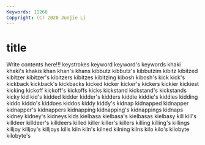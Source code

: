 ```yaml
---
Keywords: 11266
Copyright: (C) 2020 Junjie Li
---
```


# title

Write contents here!!!
keystrokes
keyword 
keyword's 
keywords 
khaki 
khaki's 
khakis 
khan 
khan's 
khans 
kibbutz
kibbutz's 
kibbutzim 
kibitz 
kibitzed 
kibitzer 
kibitzer's 
kibitzers 
kibitzes 
kibitzing 
kibosh
kibosh's 
kick 
kick's 
kickback 
kickback's 
kickbacks 
kicked 
kicker 
kicker's 
kickers
kickier 
kickiest 
kicking 
kickoff 
kickoff's 
kickoffs 
kicks 
kickstand 
kickstand's 
kickstands
kicky 
kid 
kid's 
kidded 
kidder 
kidder's 
kidders 
kiddie 
kiddie's 
kiddies
kidding 
kiddo 
kiddo's 
kiddoes 
kiddos 
kiddy 
kiddy's 
kidnap 
kidnapped 
kidnapper
kidnapper's 
kidnappers 
kidnapping 
kidnapping's 
kidnappings 
kidnaps 
kidney 
kidney's 
kidneys 
kids
kielbasa 
kielbasa's 
kielbasas 
kielbasy 
kill 
kill's 
killdeer 
killdeer's 
killdeers 
killed
killer 
killer's 
killers 
killing 
killing's 
killings 
killjoy 
killjoy's 
killjoys 
kills
kiln 
kiln's 
kilned 
kilning 
kilns 
kilo 
kilo's 
kilobyte 
kilobyte's 
